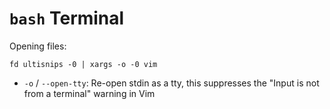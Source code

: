 # `bash` Terminal

Opening files:

    fd ultisnips -0 | xargs -o -0 vim

- `-o` / `--open-tty`: Re-open stdin as a tty, this suppresses the "Input is not from a terminal" warning in Vim
